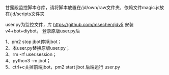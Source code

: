 甘露殿监控脚本仓库，请将脚本放置在/jd/own/raw文件夹，依赖文件magic.js放在/jd/scripts文件夹

user.py为监控文件，库 https://github.com/msechen/jdv5 安装v4+bot+diybot， 登录原版user.py后

1、pm2 stop jbot停掉jbot；\
2、本user.py替换原版user.py；\
3、rm -rf user.session；\
4、python3 -m jbot；\
5、ctrl+c关掉前端jbot，pm2 start jbot 后端运行 user.py
